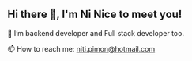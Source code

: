 ## Hi there 👋, I'm Ni Nice to meet you!

🌱 I’m backend developer and Full stack developer too.

📫 How to reach me: niti.pimon@hotmail.com
